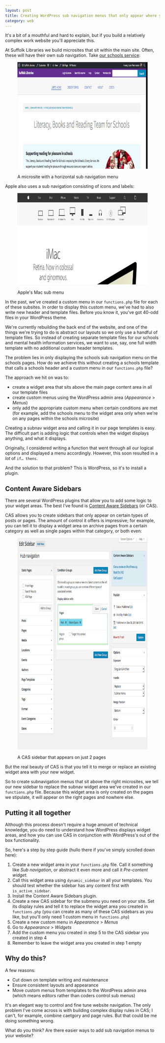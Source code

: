 ```yaml
---
layout: post
title: Creating WordPress sub navigation menus that only appear where you need them
category: web
---
```


It's a bit of a mouthful and hard to explain, but if you build a relatively complex work website you'll appreciate this.

At Suffolk Libraries we build microsites that sit within the main site. Often, these will have their own sub navigation. Take <a href="http://suffolklibraries.co.uk/community-services/literacy-books-and-reading-team-for-schools">our schools service</a>:

<figure class="figure">

<img src="/images/lbarts-subnav.jpg" alt="Screenshot of the Suffolk Libraries website" width="800" height="347">

<figcaption class="figcaption"><p>A microsite with a horizontal sub navigation menu</p></figcaption>

</figure>

Apple also uses a sub navigation consisting of icons and labels:

<figure class="figure">

<img src="/images/apple-submenu.jpg" alt="Screenshot of the Apple website" width="800" height="297">

<figcaption class="figcaption"><p>Apple's Mac sub menu</p></figcaption>

</figure>

In the past, we've created a custom menu in our <code>functions.php</code> file for each of these subsites. In order to display this custom menu, we've had to also write new header and template files. Before you know it, you've got 40-odd files in your WordPress theme.

We're currently rebuilding the back end of the website, and one of the things we're trying to do is abstract our layouts so we only use a handful of template files. So instead of creating separate template files for our schools and mental health information services, we want to use, say, one full width template with no additional custom header templates.

The problem lies in only displaying the schools sub navigation menu on the schools pages. How do we achieve this without creating a schools template that calls a schools header and a custom menu in our <code>functions.php</code> file?

The approach we hit on was to:
<ul>
	<li>create a widget area that sits above the main page content area in all our template files</li>
	<li>create custom menus using the WordPress admin area (<em>Appearance </em>&gt; <em>Menus</em>)</li>
	<li>only add the appropriate custom menu when certain conditions are met (for example, add the schools menu to the widget area only when we're on any pages within the schools microsite)</li>
</ul>
Creating a subnav widget area and calling it in our page templates is easy. The difficult part is adding logic that controls when the widget displays anything, and what it displays.

Originally, I considered writing a function that went through all our logical options and displayed a menu accordingly. However, this soon resulted in a <em>lot</em> of <code>if… thens</code>.

And the solution to that problem? This is WordPress, so it's to install a plugin.
<h2>Content Aware Sidebars</h2>
There are several WordPress plugins that allow you to add some logic to your widget areas. The best I've found is <a href="https://en-gb.wordpress.org/plugins/content-aware-sidebars/">Content Aware Sidebars</a> (or CAS).

CAS allows you to create sidebars that only appear on certain types of posts or pages. The amount of control it offers is impressive; for example, you can tell it to display a widget area on archive pages from a certain category as well as single pages within that category, or both even:

<figure class="figure">

<img src="/images/cas.jpg" alt="Screenshot of the WordPress admin area" width="800" height="688" />

<figcaption class="figcaption"><p>A CAS sidebar that appears on just 2 pages</p></figcaption>

</figure>

But the real beauty of CAS is that you tell it to merge or replace an existing widget area with your new widget.

So to create subnavigation menus that sit above the right microsites, we tell our new sidebar to replace the subnav widget area we've created in our <code>functions.php</code> file. Because this widget area is only created on the pages we stipulate, it will appear on the right pages and nowhere else.
<h2>Putting it all together</h2>
Although this process doesn't require a huge amount of technical knowledge, you do need to understand how WordPress displays widget areas, and how you can use CAS in conjunction with WordPress's out of the box functionality.

So, here's a step by step guide (hullo there if you've simply scrolled down here):
<ol>
	<li>Create a new widget area in your <code>functions.php</code> file. Call it something like <em>Sub navigation</em>, or abstract it even more and call it <em>Pre-content widget</em>.</li>
	<li>Call this widget area using <code>dynamic_sidebar</code> in all your templates. You should test whether the sidebar has any content first with <code>is_active_sidebar</code>.</li>
	<li>Install the Content Aware Sidebars plugin.</li>
	<li>Create a new CAS sidebar for the submenu you need on your site. Set its display rules and tell it to replace the widget area you created in <code>functions.php</code> (you can create as many of these CAS sidebars as you like, but you'll only need 1 custom menu in <code>functions.php</code>)</li>
	<li>Create a new custom menu in <em>Appearance</em> &gt; <em>Menus</em></li>
	<li>Go to <em>Appearance</em> &gt; <em>Widgets</em></li>
	<li>Add the custom menu you created in step 5 to the CAS sidebar you created in step 4</li>
	<li>Remember to leave the widget area you created in step 1 empty</li>
</ol>
<h2>Why do this?</h2>
A few reasons:
<ul>
	<li>Cut down on template writing and maintenance</li>
	<li>Ensure consistent layouts and appearance</li>
	<li>Move custom menus from templates to the WordPress admin area (which means editors rather than coders control sub menus)</li>
</ul>
It's an elegant way to control and fine tune website navigation. The only problem I've come across is with building complex display rules in CAS; I can't, for example, combine caetgory and page rules. But that could be me doing something wrong.

What do you think? Are there easier ways to add sub navigation menus to your website?
